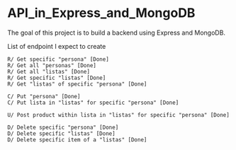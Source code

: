 # API_in_Express_and_MongoDB
The goal of this project is to build a backend using Express and MongoDB. 

List of endpoint I expect to create

    R/ Get specific "persona" [Done]
    R/ Get all "personas" [Done]
    R/ Get all "listas" [Done]
    R/ Get specific "listas" [Done]
    R/ Get "listas" of specific "persona" [Done]

    C/ Put "persona" [Done]
    C/ Put lista in "listas" for specific "persona" [Done]

    U/ Post product within lista in "listas" for specific "persona" [Done]
    
    D/ Delete specific "persona" [Done]
    D/ Delete specific "listas" [Done]
    D/ Delete specific item of a "listas" [Done]